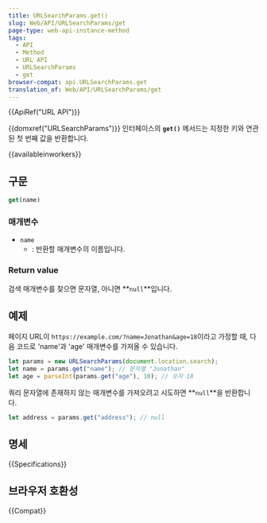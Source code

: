 ```yaml
---
title: URLSearchParams.get()
slug: Web/API/URLSearchParams/get
page-type: web-api-instance-method
tags:
  - API
  - Method
  - URL API
  - URLSearchParams
  - get
browser-compat: api.URLSearchParams.get
translation_of: Web/API/URLSearchParams/get
---
```

{{ApiRef("URL API")}}

{{domxref("URLSearchParams")}} 인터페이스의 **`get()`** 메서드는 지정한 키와 연관된 첫 번째 값을 반환합니다.

{{availableinworkers}}

## 구문

```js
get(name)
```

### 매개변수

- `name`
  - : 반환할 매개변수의 이름입니다.

### Return value

검색 매개변수를 찾으면 문자열, 아니면 **`null`**입니다.

## 예제

페이지 URL이 `https://example.com/?name=Jonathan&age=18`이라고 가정할 때, 다음 코드로 'name'과 'age' 매개변수를 가져올 수 있습니다.

```js
let params = new URLSearchParams(document.location.search);
let name = params.get("name"); // 문자열 "Jonathan"
let age = parseInt(params.get("age"), 10); // 숫자 18
```

쿼리 문자열에 존재하지 않는 매개변수를 가져오려고 시도하면 **`null`**을 반환합니다.

```js
let address = params.get("address"); // null
```

## 명세

{{Specifications}}

## 브라우저 호환성

{{Compat}}
